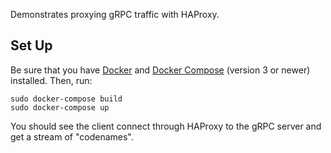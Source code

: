 Demonstrates proxying gRPC traffic with HAProxy.

## Set Up

Be sure that you have [Docker](https://docs.docker.com/v17.12/install/) and [Docker Compose](https://docs.docker.com/compose/install/) (version 3 or newer) installed. Then, run:

```
sudo docker-compose build
sudo docker-compose up
```

You should see the client connect through HAProxy to the gRPC server and get a stream of "codenames".